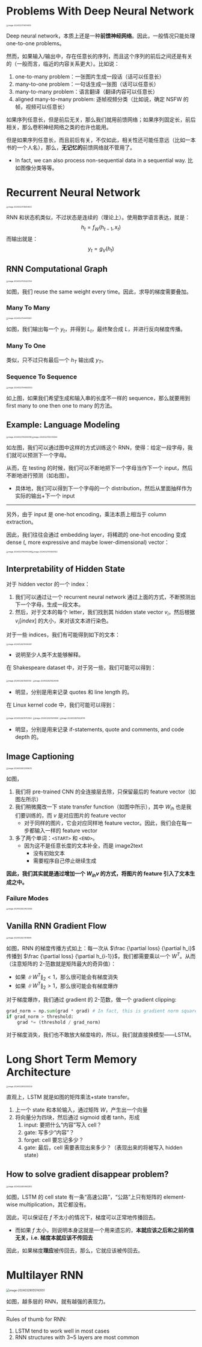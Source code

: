 # Problems With Deep Neural Network

<img src="https://cdn.jsdelivr.net/gh/mtdickens/mtd-images/img/202403270140701.png" alt="image-20240327014014615" style="zoom: 33%;" />

Deep neural network，本质上还是一种**前馈神经网络**。因此，一般情况只能处理 one-to-one problems。

然而，如果输入/输出中，存在任意长的序列，而且这个序列的前后之间还是有关的（一般而言，临近的内容关系更大）。比如说：

1. one-to-many problem：一张图片生成一段话（话可以任意长）
2. many-to-one problem：一句话生成一张图（话可以任意长）
3. many-to-many problem：语言翻译（翻译内容可以任意长）
4. aligned many-to-many problem: 逐帧视频分类（比如说，确定 NSFW 的帧，视频可以任意长）

如果序列任意长，但是前后无关，那么我们就用前馈网络；如果序列固定长，前后相关，那么卷积神经网络之类的也许也能用。

但是如果序列任意长，而且前后有关，不仅如此，相关性还可能任意远（比如一本书的一个人名），那么，**无记忆的**前馈网络就不管用了。

- In fact, we can also process non-sequential data in a sequential way. 比如图像分类等等。

# Recurrent Neural Network

<img src="https://cdn.jsdelivr.net/gh/mtdickens/mtd-images/img/202403270158124.png" alt="image-20240327015854923" style="zoom:33%;" />

RNN 和状态机类似，不过状态是连续的（理论上）。使用数学语言表达，就是：
$$
h_t = f_W(h_{t-1}, x_t)
$$
而输出就是：
$$
y_t = g_V(h_t)
$$
## RNN Computational Graph

<img src="https://cdn.jsdelivr.net/gh/mtdickens/mtd-images/img/202403270254186.png" alt="image-20240327025423104" style="zoom:33%;" />

如图，我们 reuse the same weight every time。因此，求导的梯度需要叠加。

### Many To Many

<img src="https://cdn.jsdelivr.net/gh/mtdickens/mtd-images/img/202403270444420.png" alt="image-20240327044410561" style="zoom:33%;" />

如图，我们输出每一个 $y_t$，并得到 $L_t$，最终聚合成 $L$，并进行反向梯度传播。

### Many To One

类似，只不过只有最后一个 $h_T$ 输出成 $y_T$。

### Sequence To Sequence

<img src="https://cdn.jsdelivr.net/gh/mtdickens/mtd-images/img/202403270448589.png" alt="image-20240327044820033" style="zoom: 33%;" />

如上图，如果我们希望生成和输入串的长度不一样的 sequence，那么就要用到 first many to one then one to many 的方法。

## Example: Language Modeling

<img src="https://cdn.jsdelivr.net/gh/mtdickens/mtd-images/img/202403270500929.png" alt="image-20240327050050195" style="zoom: 33%;" /><img src="https://cdn.jsdelivr.net/gh/mtdickens/mtd-images/img/202403270503075.png" alt="image-20240327050310944" style="zoom: 33%;" />

如左图，我们可以通过图中这样的方式训练这个 RNN，使得：给定一段字母，我们就可以预测下一个字母。

从而，在 testing 的时候，我们可以不断地把下一个字母当作下一个 input，然后不断地进行预测（如右图）。

- 具体地，我们可以得到下一个字母的一个 distribution，然后从里面抽样作为实际的输出+下一个 input

---

另外，由于 input 是 one-hot encoding，乘法本质上相当于 column extraction。

因此，我们往往会通过 embedding layer，将稀疏的 one-hot encoding 变成 dense (, more expressive and maybe lower-dimensional) vector：

<img src="https://cdn.jsdelivr.net/gh/mtdickens/mtd-images/img/202403270507570.png" alt="image-20240327050743369" style="zoom:33%;" /><img src="https://cdn.jsdelivr.net/gh/mtdickens/mtd-images/img/202403270508081.png" alt="image-20240327050803162" style="zoom:33%;" />

## Interpretability of Hidden State

对于 hidden vector 的一个 index：

1. 我们可以通过让一个 recurrent neural network 通过上面的方式，不断预测出下一个字母，生成一段文本。
2. 然后，对于文本的每个 letter，我们找到其 hidden state vector $v_i$，然后根据 $v_i[index]$ 的大小，来对该文本进行染色。

对于一些 indices，我们有可能得到如下的文本：

<img src="https://cdn.jsdelivr.net/gh/mtdickens/mtd-images/img/202403282154963.png" alt="image-20240328215406397" style="zoom: 33%;" />

- 说明至少人类不太能够解释。

在 Shakespeare dataset 中，对于另一些，我们可能可以得到：

<img src="https://cdn.jsdelivr.net/gh/mtdickens/mtd-images/img/202403282156968.png" alt="image-20240328215605150" style="zoom: 33%;" />

<img src="https://cdn.jsdelivr.net/gh/mtdickens/mtd-images/img/202403282156226.png" alt="image-20240328215624048" style="zoom: 33%;" />

- 明显，分别是用来记录 quotes 和 line length 的。

在 Linux kernel code 中，我们可能可以得到：

<img src="https://cdn.jsdelivr.net/gh/mtdickens/mtd-images/img/202403282157900.png" alt="image-20240328215753924" style="zoom: 33%;" />

<img src="https://cdn.jsdelivr.net/gh/mtdickens/mtd-images/img/202403282158602.png" alt="image-20240328215814958" style="zoom:33%;" />

<img src="https://cdn.jsdelivr.net/gh/mtdickens/mtd-images/img/202403282158130.png" alt="image-20240328215824705" style="zoom: 33%;" />

- 明显，分别是用来记录 if-statements, quote and comments, and code depth 的。

## Image Captioning

<img src="https://cdn.jsdelivr.net/gh/mtdickens/mtd-images/img/202403282220090.png" alt="image-20240328222008312" style="zoom: 33%;" />

如图，

1. 我们将 pre-trained CNN 的全连接层去除，只保留最后的 feature vector（如图左所示）
2. 我们稍微魔改一下 state transfer function（如图中所示），其中 $W_{ih}$ 也是我们要训练的，而 $v$ 是对应图片的 feature vector
    - 对于同样的图片，它会对应同样地 feature vector。因此，我们会在每一步都输入一样的 feature vector
3. 多了两个单词：`<START>` 和 `<END>`。
    - 因为这不是任意长度的文本补全，而是 image2text
        - 没有初始文本
        - 需要程序自己停止继续生成

**因此，我们其实就是通过增加一个 $W_{ih}v$ 的方式，将图片的 feature 引入了文本生成之中。**

### Failure Modes

<img src="https://cdn.jsdelivr.net/gh/mtdickens/mtd-images/img/202403282245394.png" alt="image-20240328224533566" style="zoom:33%;" />

## Vanilla RNN Gradient Flow

<img src="https://cdn.jsdelivr.net/gh/mtdickens/mtd-images/img/202403282310513.png" alt="image-20240328231018945" style="zoom: 33%;" />

如图，RNN 的梯度传播方式如上：每一次从 $\frac {\partial loss} {\partial h_i}$ 传播到 $\frac {\partial loss} {\partial h_{i-1}}$，我们都需要乘以一个 $W^T$。从而（注意矩阵的 2-范数就是矩阵最大的奇异值）：

- 如果 $\|W^T\|_2 < 1$，那么很可能会有梯度消失
- 如果 $\| W^T \|_2 > 1$，那么很可能会有梯度爆炸

对于梯度爆炸，我们通过 gradient 的 2-范数，做一个 gradient clipping:

```python
grad_norm = np.sum(grad * grad) # In fact, this is gradient norm squared
if grad_norm > threshold:
    grad *= (threshold / grad_norm)
```

对于梯度消失，我们也不敢放大梯度啥的，所以，我们就直接换模型——LSTM。

# Long Short Term Memory Architecture

<img src="https://cdn.jsdelivr.net/gh/mtdickens/mtd-images/img/202403290550630.png" alt="image-20240329055003539" style="zoom: 33%;" />

直观上，LSTM 就是如图的矩阵乘法+state transfer。

1. 上一个 state 和本轮输入，通过矩阵 $W$，产生出一个向量
2. 将向量分为四块，然后通过 sigmoid 或者 tanh，形成
    1. input: 要把什么“内容”写入 cell？
    2. gate: 写多少“内容”？
    3. forget: cell 要忘记多少？
    4. gate: 最后，cell 需要表现出来多少？（表现出来的将被写入 hidden state）

## How to solve gradient disappear problem?

<img src="https://cdn.jsdelivr.net/gh/mtdickens/mtd-images/img/202403290546786.png" alt="image-20240329054602813" style="zoom:33%;" />

如图，LSTM 的 cell state 有一条“高速公路”，“公路”上只有矩阵的 element-wise multiplication，其它都没有。

因此，可以保证在 $f$ 不太小的情况下，梯度可以正常地传播回去。

- 而如果 $f$ 太小，则说明本身这就是一个用来遗忘的，**本就应该之后和之前的值无关，i.e. 梯度本就应该不传回去**

因此，如果梯度**理应**被传回去，那么，它就应该被传回去。

# Multilayer RNN

<img src="https://cdn.jsdelivr.net/gh/mtdickens/mtd-images/img/202403290557042.png" alt="image-20240329055740551" style="zoom:50%;" />

如图，越多层的 RNN，就有越强的表现力。

---

Rules of thumb for RNN:

1. LSTM tend to work well in most cases
2. RNN structures with 3\~5 layers are most common